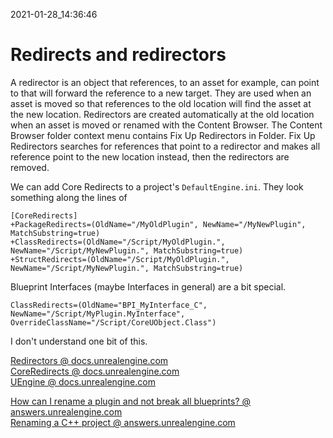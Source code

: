 2021-01-28_14:36:46

# Redirects and redirectors

A redirector is an object that references, to an asset for example, can point to that will forward the reference to a new target.
They are used when an asset is moved so that references to the old location will find the asset at the new location.
Redirectors are created automatically at the old location when an asset is moved or renamed with the Content Browser.
The Content Browser folder context menu contains Fix Up Redirectors in Folder.
Fix Up Redirectors searches for references that point to a redirector and makes all reference point to the new location instead, then the redirectors are removed.

We can add Core Redirects to a project's `DefaultEngine.ini`.
They look something along the lines of
```
[CoreRedirects]
+PackageRedirects=(OldName="/MyOldPlugin", NewName="/MyNewPlugin", MatchSubstring=true)
+ClassRedirects=(OldName="/Script/MyOldPlugin.", NewName="/Script/MyNewPlugin.", MatchSubstring=true)
+StructRedirects=(OldName="/Script/MyOldPlugin.", NewName="/Script/MyNewPlugin.", MatchSubstring=true)
```

Blueprint Interfaces (maybe Interfaces in general) are a bit special.
```
ClassRedirects=(OldName="BPI_MyInterface_C", NewName="/Script/MyPlugin.MyInterface", OverrideClassName="/Script/CoreUObject.Class")
```
I don't understand one bit of this.

[Redirectors @ docs.unrealengine.com](https://docs.unrealengine.com/en-US/ProductionPipelines/Redirectors/index.html)  
[CoreRedirects @ docs.unrealengine.com](https://docs.unrealengine.com/en-US/ProgrammingAndScripting/ProgrammingWithCPP/Assets/CoreRedirects/index.html)  
[UEngine @ docs.unrealengine.com](https://docs.unrealengine.com/en-US/API/Runtime/Engine/Engine/UEngine/index.html)  

[How can I rename a plugin and not break all blueprints? @ answers.unrealengine.com](https://answers.unrealengine.com/questions/355744/view.html)  
[Renaming a C++ project @ answers.unrealengine.com](https://answers.unrealengine.com/questions/242407/renaming-a-c-project.html)  
